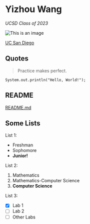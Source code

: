 # Yizhou Wang
*UCSD Class of 2023*

![This is an image](https://www.ucsd.edu/_resources/img/logo_UCSD.png)

[UC San Diego](https://www.ucsd.edu)

## Quotes
> Practice makes perfect.

```
System.out.println("Hello, World!");
```

## README
[README.md](README.md)

## Some Lists
List 1:
- Freshman
- Sophomore
- **Junior!**

List 2:
1. Mathematics
2. Mathematics-Computer Science
3. **Computer Science**

List 3:
- [x] Lab 1
- [ ] Lab 2
- [ ] Other Labs

